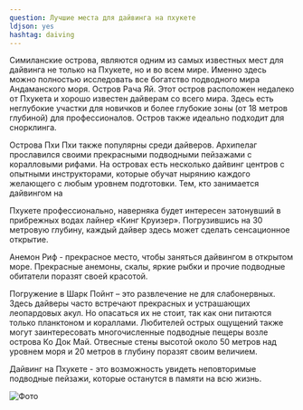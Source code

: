 ```yaml
---
question: Лучшие места для дайвинга на пхукете
ldjson: yes
hashtag: daiving
---
```


Симиланские острова, являются одним из самых известных мест для дайвинга не только на Пхукете, но и во всем мире. Именно здесь можно полностью исследовать все богатство подводного мира Андаманского моря. Остров Рача Яй. Этот остров расположен недалеко от Пхукета и хорошо известен дайверам со всего мира. Здесь есть неглубокие участки для новичков и более глубокие зоны (от 18 метров глубиной) для профессионалов. Остров также идеально подходит для снорклинга. 

Острова Пхи Пхи также популярны среди дайверов. Архипелаг прославился своими прекрасными подводными пейзажами с коралловыми рифами. На островах есть несколько дайвинг центров с опытными инструкторами, которые обучат нырянию каждого желающего с любым уровнем подготовки. Тем, кто занимается дайвингом на 

Пхукете профессионально, наверняка будет интересен затонувший в прибрежных водах лайнер «Кинг Круизер». Погрузившись на 30 метровую глубину, каждый дайвер здесь может сделать сенсационное открытие. 

Анемон Риф - прекрасное место, чтобы заняться дайвингом в открытом море. Прекрасные анемоны, скалы, яркие рыбки и прочие подводные обитатели поразят своей красотой. 

Погружение в Шарк Пойнт – это развлечение не для слабонервных. Здесь дайверы часто встречают прекрасных и устрашающих леопардовых акул. Но опасаться их не стоит, так как они питаются только планктоном и кораллами. Любителей острых ощущений также могут заинтересовать многочисленные подводные пещеры возле острова Ко Док Май. Отвесные стены высотой около 50 метров над уровнем моря и 20 метров в глубину поразят своим величием.
 
Дайвинг на Пхукете - это возможность увидеть неповторимые подводные пейзажи, которые останутся в памяти на всю жизнь.

![Фото](https://phuketfaq.ru/assets/images/daiving.jpeg)

